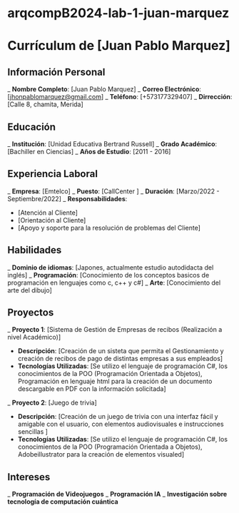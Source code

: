 # arqcompB2024-lab-1-juan-marquez

# Currículum de [Juan Pablo Marquez]

## Información Personal 
_ **Nombre Completo**: [Juan Pablo Marquez]
_ **Correo Electrónico**: [jhonpablomarquez@gmail.com]
_ **Teléfono**: [+573177329407]
_ **Dirrección**: [Calle 8, chamita, Merida]

## Educación 
_ **Institución**: [Unidad Educativa Bertrand Russell]
_ **Grado Académico**: [Bachiller en Ciencias]
_ **Años de Estudio**: [2011 - 2016]

## Experiencia Laboral 
_ **Empresa**: [Emtelco]
_ **Puesto**: [CallCenter ]
_ **Duración**: [Marzo/2022 - Septiembre/2022]
_ **Responsabilidades**: 
- [Atención al Cliente]
- [Orientación al Cliente]
- [Apoyo y soporte para la resolución de problemas del Cliente]

## Habilidades
_ **Dominio de idiomas**: [Japones, actualmente estudio autodidacta del inglés]
_ **Programación**: [Conocimiento de los conceptos basicos de programación en lenguajes como c, c++ y c#]
_ **Arte**: [Conocimiento del arte del dibujo]

## Proyectos 
_ **Proyecto 1**: [Sistema de Gestión de Empresas de recibos (Realización a nivel Académico)]
- **Descripción**: [Creación de un sisteta que permita el Gestionamiento y creación de recibos de pago de distintas empresas a sus empleados]
- **Tecnologías Utilizadas**: [Se utilizo el lenguaje de programación C#, los conocimientos de la POO (Programación Orientada a Objetos), Programación en lenguaje html para la creación de un documento descargable en PDF con la información solicitada]

_ **Proyecto 2**: [Juego de trivia]
- **Descripción**: [Creación de un juego de trivia con una interfaz fácil y amigable con el usuario, con elementos audiovisuales e instrucciones sencillas ]
- **Tecnologías Utilizadas**: [Se utilizo el lenguaje de programación C#, los conocimientos de la POO (Programación Orientada a Objetos), Adobeillustrator para la creación de elementos visualed]

## Intereses
_ **Programación de Videojuegos**
_ **Programación IA**
_ **Investigación sobre tecnología de computación cuántica**
